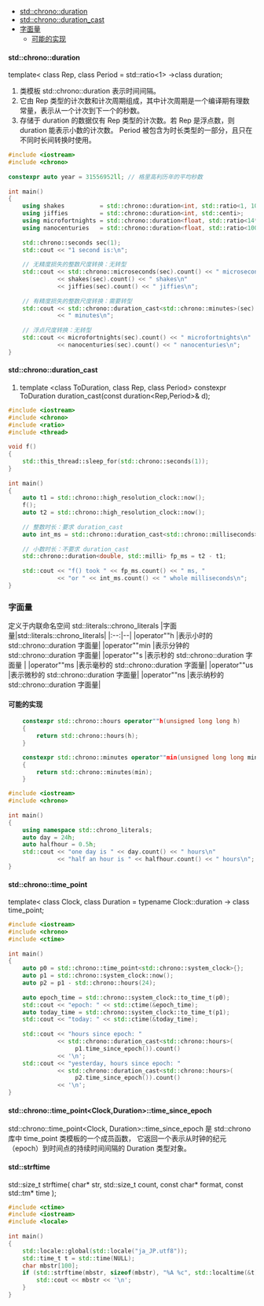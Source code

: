 

<!-- @import "[TOC]" {cmd="toc" depthFrom=1 depthTo=6 orderedList=false} -->
<!-- code_chunk_output -->

  - [std::chrono::duration](#stdchronoduration)
  - [std::chrono::duration_cast](#stdchronoduration_cast)
- [字面量](#字面量)
  - [可能的实现](#可能的实现)

<!-- /code_chunk_output -->



#### std::chrono::duration
template<
    class Rep,
    class Period = std::ratio<1>
 ->class duration;
1. 类模板 std::chrono::duration 表示时间间隔。
2. 它由 Rep 类型的计次数和计次周期组成，其中计次周期是一个编译期有理数常量，表示从一个计次到下一个的秒数。
3. 存储于 duration 的数据仅有 Rep 类型的计次数。若 Rep 是浮点数，则 duration 能表示小数的计次数。 Period 被包含为时长类型的一部分，且只在不同时长间转换时使用。

```cpp
#include <iostream>
#include <chrono>
 
constexpr auto year = 31556952ll; // 格里高利历年的平均秒数
 
int main()
{
    using shakes          = std::chrono::duration<int, std::ratio<1, 100000000>>;
    using jiffies         = std::chrono::duration<int, std::centi>;
    using microfortnights = std::chrono::duration<float, std::ratio<14*24*60*60, 1000000>>;
    using nanocenturies   = std::chrono::duration<float, std::ratio<100*year, 1000000000>>;
 
    std::chrono::seconds sec(1);
    std::cout << "1 second is:\n";
 
    // 无精度损失的整数尺度转换：无转型
    std::cout << std::chrono::microseconds(sec).count() << " microseconds\n"
              << shakes(sec).count() << " shakes\n"
              << jiffies(sec).count() << " jiffies\n";
 
    // 有精度损失的整数尺度转换：需要转型
    std::cout << std::chrono::duration_cast<std::chrono::minutes>(sec).count()
              << " minutes\n";
 
    // 浮点尺度转换：无转型
    std::cout << microfortnights(sec).count() << " microfortnights\n"
              << nanocenturies(sec).count() << " nanocenturies\n";
}
```


#### std::chrono::duration_cast
1. template <class ToDuration, class Rep, class Period>
constexpr ToDuration duration_cast(const duration<Rep,Period>& d);
```cpp
#include <iostream>
#include <chrono>
#include <ratio>
#include <thread>
 
void f()
{
    std::this_thread::sleep_for(std::chrono::seconds(1));
}
 
int main()
{
    auto t1 = std::chrono::high_resolution_clock::now();
    f();
    auto t2 = std::chrono::high_resolution_clock::now();
 
    // 整数时长：要求 duration_cast
    auto int_ms = std::chrono::duration_cast<std::chrono::milliseconds>(t2 - t1);
 
    // 小数时长：不要求 duration_cast
    std::chrono::duration<double, std::milli> fp_ms = t2 - t1;
 
    std::cout << "f() took " << fp_ms.count() << " ms, "
              << "or " << int_ms.count() << " whole milliseconds\n";
}
```


### 字面量
定义于内联命名空间 std::literals::chrono_literals
|字面量|std::literals::chrono_literals|
|:--:|--|
|operator""h   |表示小时的 std::chrono::duration 字面量|
|operator""min |表示分钟的 std::chrono::duration 字面量|
|operator""s   |表示秒的 std::chrono::duration 字面量  |
|operator""ms  |表示毫秒的 std::chrono::duration 字面量|
|operator""us  |表示微秒的 std::chrono::duration 字面量|
|operator""ns  |表示纳秒的 std::chrono::duration 字面量|
#### 可能的实现
```cpp
    constexpr std::chrono::hours operator""h(unsigned long long h)
    {
        return std::chrono::hours(h);
    }

    constexpr std::chrono::minutes operator""min(unsigned long long min)
    {
        return std::chrono::minutes(min);
    }
```

```cpp
#include <iostream>
#include <chrono>
 
int main()
{
    using namespace std::chrono_literals;
    auto day = 24h;
    auto halfhour = 0.5h;
    std::cout << "one day is " << day.count() << " hours\n"
              << "half an hour is " << halfhour.count() << " hours\n";
}
```

#### std::chrono::time_point
template<
    class Clock,
    class Duration = typename Clock::duration
-> class time_point;

```cpp
#include <iostream>
#include <chrono>
#include <ctime>
 
int main()
{
    auto p0 = std::chrono::time_point<std::chrono::system_clock>{};
    auto p1 = std::chrono::system_clock::now();
    auto p2 = p1 - std::chrono::hours(24);
 
    auto epoch_time = std::chrono::system_clock::to_time_t(p0);
    std::cout << "epoch: " << std::ctime(&epoch_time);
    auto today_time = std::chrono::system_clock::to_time_t(p1);
    std::cout << "today: " << std::ctime(&today_time);
 
    std::cout << "hours since epoch: "
              << std::chrono::duration_cast<std::chrono::hours>(
                   p1.time_since_epoch()).count() 
              << '\n';
    std::cout << "yesterday, hours since epoch: "
              << std::chrono::duration_cast<std::chrono::hours>(
                   p2.time_since_epoch()).count() 
              << '\n';
}
```


#### std::chrono::time_point<Clock,Duration>::time_since_epoch

std::chrono::time_point<Clock, Duration>::time_since_epoch 是 std::chrono 库中 time_point 类模板的一个成员函数，
它返回一个表示从时钟的纪元（epoch）到时间点的持续时间间隔的 Duration 类型对象。


#### std::strftime
std::size_t strftime( char* str, std::size_t count, const char* format, const std::tm* time );

```cpp
#include <ctime>
#include <iostream>
#include <locale>
 
int main()
{
    std::locale::global(std::locale("ja_JP.utf8"));
    std::time_t t = std::time(NULL);
    char mbstr[100];
    if (std::strftime(mbstr, sizeof(mbstr), "%A %c", std::localtime(&t))) {
        std::cout << mbstr << '\n';
    }
}
```